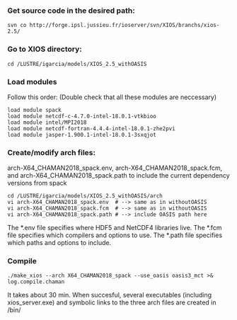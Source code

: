 ### Get source code in the desired path:
```
svn co http://forge.ipsl.jussieu.fr/ioserver/svn/XIOS/branchs/xios-2.5/
```

### Go to XIOS directory:
```
cd /LUSTRE/igarcia/models/XIOS_2.5_withOASIS
```

### Load modules 
Follow this order:
(Double check that all these modules are neccessary)
```
load module spack
load module netcdf-c-4.7.0-intel-18.0.1-vtkbioo
load module intel/MPI2018
load module netcdf-fortran-4.4.4-intel-18.0.1-zhe2pvi
load module jasper-1.900.1-intel-18.0.1-3sxqjot
```  

### Create/modify arch files: 
arch-X64_CHAMAN2018_spack.env, arch-X64_CHAMAN2018_spack.fcm, and arch-X64_CHAMAN2018_spack.path to include the current dependency versions from spack
``` 
cd /LUSTRE/igarcia/models/XIOS_2.5_withOASIS/arch
vi arch-X64_CHAMAN2018_spack.env  # --> same as in withoutOASIS
vi arch-X64_CHAMAN2018_spack.fcm  # --> same as in withoutOASIS
vi arch-X64_CHAMAN2018_spack.path # --> include OASIS path here
``` 

The *.env file specifies where HDF5 and NetCDF4 libraries live. The *.fcm file specifies which compilers and options to use. The *.path file specifies which paths and options to include. 

### Compile
```
./make_xios --arch X64_CHAMAN2018_spack --use_oasis oasis3_mct >& log.compile.chaman   
```
It takes about 30 min. When succesful, several executables (including xios_server.exe) and symbolic links to the three arch files are created in /bin/
